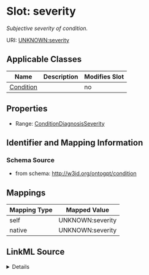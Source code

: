 

# Slot: severity


_Subjective severity of condition._



URI: [UNKNOWN:severity](UNKNOWN:severity)



<!-- no inheritance hierarchy -->





## Applicable Classes

| Name | Description | Modifies Slot |
| --- | --- | --- |
| [Condition](Condition.md) |  |  no  |







## Properties

* Range: [ConditionDiagnosisSeverity](ConditionDiagnosisSeverity.md)





## Identifier and Mapping Information







### Schema Source


* from schema: http://w3id.org/ontogpt/condition




## Mappings

| Mapping Type | Mapped Value |
| ---  | ---  |
| self | UNKNOWN:severity |
| native | UNKNOWN:severity |




## LinkML Source

<details>
```yaml
name: severity
description: Subjective severity of condition.
from_schema: http://w3id.org/ontogpt/condition
rank: 1000
alias: severity
owner: Condition
domain_of:
- Condition
range: ConditionDiagnosisSeverity

```
</details>